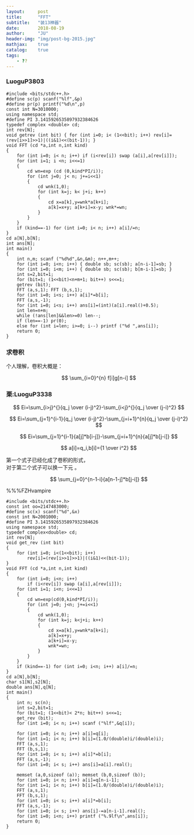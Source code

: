 ```yaml
---
layout:     post
title:      "FFT"
subtitle:   "装13神器"
date:       2018-08-19
author:     "JU"
header-img: "img/post-bg-2015.jpg"
mathjax:    true
catalog:    true
tags:
    - ??
---
```


### LuoguP3803

    #include <bits/stdc++.h>
    #define sc(p) scanf("%lf",&p)
    #define pr(p) printf("%d\n",p)
    const int N=3010000;
    using namespace std;
    #define PI 3.1415926535897932384626
    typedef complex <double> cd;
    int rev[N];
    void getrev (int bit) { for (int i=0; i< (1<<bit); i++) rev[i]=(rev[i>>1]>>1)|((i&1)<<(bit-1)); }
    void FFT (cd *a,int n,int kind)
    {
        for (int i=0; i< n; i++) if (i<rev[i]) swap (a[i],a[rev[i]]);
        for (int i=1; i <n; i<<=1)
        {
            cd wn=exp (cd (0,kind*PI/i));
            for (int j=0; j< n; j+=i<<1)
            {
                cd wnk(1,0);
                for (int k=j; k< j+i; k++)
                {
                    cd x=a[k],y=wnk*a[k+i];
                    a[k]=x+y; a[k+i]=x-y; wnk*=wn;
                }
            }
        }
        if (kind==-1) for (int i=0; i< n; i++) a[i]/=n;
    }
    cd a[N],b[N];
    int ans[N];
    int main()
    {
        int n,m; scanf ("%d%d",&n,&m); n++,m++;
        for (int i=0; i<n; i++) { double sb; sc(sb); a[n-i-1]=sb; }
        for (int i=0; i<m; i++) { double sb; sc(sb); b[m-i-1]=sb; }
        int s=2,bit=1;
        for (bit=1; (1<<bit)<n+m+1; bit++) s<<=1;
        getrev (bit);
        FFT (a,s,1); FFT (b,s,1);
        for (int i=0; i<s; i++) a[i]*=b[i];
        FFT (a,s,-1);
        for (int i=0; i<s; i++) ans[i]=(int)(a[i].real()+0.5);
        int len=n+m;
        while (!ans[len]&&len>=0) len--;
        if (len==-1) pr(0);
        else for (int i=len; i>=0; i--) printf ("%d ",ans[i]);
        return 0;
    }

### 求卷积
个人理解，卷积大概是：  

$$
\sum_{i=0}^{n} f[i]g[n-i]
$$

### 栗:LuoguP3338

$$
Ei=\sum_{i>j}^{}{q_j \over (i-j)^2}-\sum_{i<j}^{}{q_j \over (j-i)^2}
$$

$$
Ei=\sum_{j=1}^{i-1}{q_j \over (i-j)^2}-\sum_{j=i+1}^{n}{q_j \over (j-i)^2}
$$

$$
Ei=\sum_{j=1}^{i-1}{a[j]*b[i-j]}-\sum_{j=i+1}^{n}{a[j]*b[j-i]}
$$

$$
a[i]=q_i,b[i]={1 \over i^2}
$$

第一个式子已经化成了卷积的形式，  
对于第二个式子可以换一下元 。  

$$
\sum_{j=0}^{n-1-i}{a[n-1-j]*b[j-i]}
$$

%%%FZHvampire

    #include <bits/stdc++.h>
    const int oo=2147483000;
    #define sc(x) scanf("%d",&x)
    const int N=2001000;
    #define PI 3.1415926535897932384626
    using namespace std;
    typedef complex<double> cd;
    int rev[N];
    void get_rev (int bit)
    {
        for (int i=0; i<(1<<bit); i++)
            rev[i]=(rev[i>>1]>>1)|((i&1)<<(bit-1));
    }
    void FFT (cd *a,int n,int kind)
    {
        for (int i=0; i<n; i++)
            if (i<rev[i]) swap (a[i],a[rev[i]]);
        for (int i=1; i<n; i<<=1)
        {
            cd wn=exp(cd(0,kind*PI/i));
            for (int j=0; j<n; j+=i<<1)
            {
                cd wnk(1,0);
                for (int k=j; k<j+i; k++)
                {
                    cd x=a[k],y=wnk*a[k+i];
                    a[k]=x+y;
                    a[k+i]=x-y;
                    wnk*=wn;
                }
            }
        }
        if (kind==-1) for (int i=0; i<n; i++) a[i]/=n;
    }
    cd a[N],b[N];
    char s1[N],s2[N];
    double ans[N],q[N];
    int main()
    {
        int n; sc(n);
        int s=2,bit=1;
        for (bit=1; (1<<bit)< 2*n; bit++) s<<=1;
        get_rev (bit);
        for (int i=0; i< n; i++) scanf ("%lf",&q[i]);

        for (int i=0; i< n; i++) a[i]=q[i];
        for (int i=1; i< n; i++) b[i]=(1.0/(double)i/(double)i);
        FFT (a,s,1);
        FFT (b,s,1);
        for (int i=0; i< s; i++) a[i]*=b[i];
        FFT (a,s,-1);
        for (int i=0; i< s; i++) ans[i]=a[i].real();

        memset (a,0,sizeof (a)); memset (b,0,sizeof (b));
        for (int i=0; i< n; i++) a[i]=q[n-i-1];
        for (int i=1; i< n; i++) b[i]=(1.0/(double)i/(double)i);
        FFT (a,s,1);
        FFT (b,s,1);
        for (int i=0; i< s; i++) a[i]*=b[i];
        FFT (a,s,-1);
        for (int i=0; i< s; i++) ans[i]-=a[n-i-1].real();
        for (int i=0; i<n; i++) printf ("%.9lf\n",ans[i]);
        return 0;
    }
